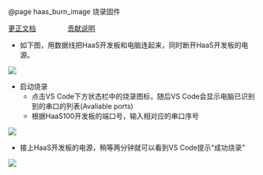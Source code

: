 @page haas_burn_image 烧录固件

[更正文档](https://gitee.com/alios-things/documentation/edit/rel_3.3.0/haas-studio/burn_image.md) &emsp;&emsp;&emsp;&emsp; [贡献说明](https://help.aliyun.com/document_detail/302301.html)

* 如下图，用数据线把HaaS开发板和电脑连起来，同时断开HaaS开发板的电源。

<div align=left display=flex>
   <img src="https://img.alicdn.com/imgextra/i3/O1CN01DA4GIL1cL3lxXK5Vv_!!6000000003583-2-tps-1012-747.png" style="max-width:800px;" />
</div>


* 启动烧录
  * 点击VS Code下方状态栏中的烧录图标，随后VS Code会显示电脑已识别到的串口的列表(Avaliable ports)
  * 根据HaaS100开发板的端口号，输入相对应的串口序号

<div align=left display=flex>
   <img src="https://img.alicdn.com/imgextra/i1/O1CN01ya7crN1dYd7kpi1t1_!!6000000003748-2-tps-1398-289.png" style="max-width:800px;" />
</div>


* 接上HaaS开发板的电源，稍等两分钟就可以看到VS Code提示“成功烧录”

<div align=left display=flex>
   <img src="https://img.alicdn.com/imgextra/i3/O1CN01Foj1sU1HIDNnvs6gM_!!6000000000734-2-tps-1402-196.png" style="max-width:800px;" />
</div>

